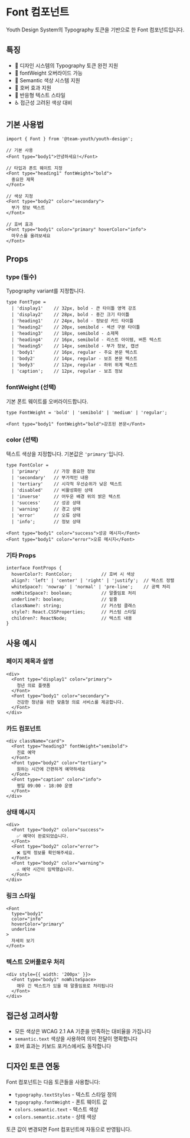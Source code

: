 # Font 컴포넌트

Youth Design System의 Typography 토큰을 기반으로 한 Font 컴포넌트입니다.

## 특징

- 🎨 디자인 시스템의 Typography 토큰 완전 지원
- 🔧 fontWeight 오버라이드 가능
- 🌈 Semantic 색상 시스템 지원
- 🎯 호버 효과 지원
- 📱 반응형 텍스트 스타일
- ♿ 접근성 고려된 색상 대비

## 기본 사용법

```tsx
import { Font } from '@team-youth/youth-design';

// 기본 사용
<Font type="body1">안녕하세요!</Font>

// 타입과 폰트 웨이트 지정
<Font type="heading1" fontWeight="bold">
  중요한 제목
</Font>

// 색상 지정
<Font type="body2" color="secondary">
  부가 정보 텍스트
</Font>

// 호버 효과
<Font type="body1" color="primary" hoverColor="info">
  마우스를 올려보세요
</Font>
```

## Props

### type (필수)
Typography variant를 지정합니다.

```tsx
type FontType = 
  | 'display1'    // 32px, bold - 큰 타이틀 영역 강조
  | 'display2'    // 28px, bold - 중간 크기 타이틀
  | 'heading1'    // 24px, bold - 정보성 카드 타이틀
  | 'heading2'    // 20px, semibold - 섹션 구분 타이틀
  | 'heading3'    // 18px, semibold - 소제목
  | 'heading4'    // 16px, semibold - 리스트 아이템, 버튼 텍스트
  | 'heading5'    // 14px, semibold - 부가 정보, 캡션
  | 'body1'       // 16px, regular - 주요 본문 텍스트
  | 'body2'       // 14px, regular - 보조 본문 텍스트
  | 'body3'       // 12px, regular - 하위 위계 텍스트
  | 'caption';    // 12px, regular - 보조 정보
```

### fontWeight (선택)
기본 폰트 웨이트를 오버라이드합니다.

```tsx
type FontWeight = 'bold' | 'semibold' | 'medium' | 'regular';

<Font type="body1" fontWeight="bold">강조된 본문</Font>
```

### color (선택)
텍스트 색상을 지정합니다. 기본값은 `'primary'`입니다.

```tsx
type FontColor = 
  | 'primary'     // 가장 중요한 정보
  | 'secondary'   // 부가적인 내용
  | 'tertiary'    // 시각적 우선순위가 낮은 텍스트
  | 'disabled'    // 비활성화된 상태
  | 'inverse'     // 어두운 배경 위의 밝은 텍스트
  | 'success'     // 성공 상태
  | 'warning'     // 경고 상태
  | 'error'       // 오류 상태
  | 'info';       // 정보 상태

<Font type="body1" color="success">성공 메시지</Font>
<Font type="body1" color="error">오류 메시지</Font>
```

### 기타 Props

```tsx
interface FontProps {
  hoverColor?: FontColor;           // 호버 시 색상
  align?: 'left' | 'center' | 'right' | 'justify';  // 텍스트 정렬
  whiteSpace?: 'nowrap' | 'normal' | 'pre-line';    // 공백 처리
  noWhiteSpace?: boolean;           // 말줄임표 처리
  underline?: boolean;              // 밑줄
  className?: string;               // 커스텀 클래스
  style?: React.CSSProperties;      // 커스텀 스타일
  children?: ReactNode;             // 텍스트 내용
}
```

## 사용 예시

### 페이지 제목과 설명

```tsx
<div>
  <Font type="display1" color="primary">
    청년 의료 플랫폼
  </Font>
  <Font type="body1" color="secondary">
    건강한 청년을 위한 맞춤형 의료 서비스를 제공합니다.
  </Font>
</div>
```

### 카드 컴포넌트

```tsx
<div className="card">
  <Font type="heading3" fontWeight="semibold">
    진료 예약
  </Font>
  <Font type="body2" color="tertiary">
    원하는 시간에 간편하게 예약하세요
  </Font>
  <Font type="caption" color="info">
    평일 09:00 - 18:00 운영
  </Font>
</div>
```

### 상태 메시지

```tsx
<div>
  <Font type="body2" color="success">
    ✅ 예약이 완료되었습니다.
  </Font>
  <Font type="body2" color="error">
    ❌ 입력 정보를 확인해주세요.
  </Font>
  <Font type="body2" color="warning">
    ⚠️ 예약 시간이 임박했습니다.
  </Font>
</div>
```

### 링크 스타일

```tsx
<Font 
  type="body1" 
  color="info" 
  hoverColor="primary"
  underline
>
  자세히 보기
</Font>
```

### 텍스트 오버플로우 처리

```tsx
<div style={{ width: '200px' }}>
  <Font type="body1" noWhiteSpace>
    매우 긴 텍스트가 있을 때 말줄임표로 처리됩니다
  </Font>
</div>
```

## 접근성 고려사항

- 모든 색상은 WCAG 2.1 AA 기준을 만족하는 대비율을 가집니다
- `semantic.text` 색상을 사용하여 의미 전달이 명확합니다
- 호버 효과는 키보드 포커스에서도 동작합니다

## 디자인 토큰 연동

Font 컴포넌트는 다음 토큰들을 사용합니다:

- `typography.textStyles` - 텍스트 스타일 정의
- `typography.fontWeight` - 폰트 웨이트 값
- `colors.semantic.text` - 텍스트 색상
- `colors.semantic.state` - 상태 색상

토큰 값이 변경되면 Font 컴포넌트에 자동으로 반영됩니다. 